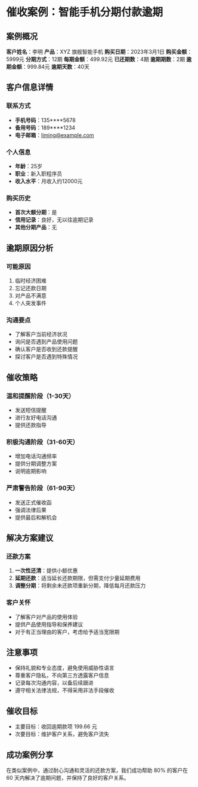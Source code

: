 # 催收案例：智能手机分期付款逾期

## 案例概况
**客户姓名**：李明
**产品**：XYZ 旗舰智能手机
**购买日期**：2023年3月1日
**购买金额**：5999元
**分期方式**：12期
**每期金额**：499.92元
**已还期数**：4期
**逾期期数**：2期
**逾期金额**：999.84元
**逾期天数**：40天

## 客户信息详情

### 联系方式
- **手机号码**：135****5678
- **备用号码**：189****1234
- **电子邮箱**：liming@example.com

### 个人信息
- **年龄**：25岁
- **职业**：新入职程序员
- **收入水平**：月收入约12000元

### 购买历史
- **首次大额分期**：是
- **信用记录**：良好，无以往逾期记录
- **其他分期产品**：无

## 逾期原因分析

### 可能原因
1. 临时经济困难
2. 忘记还款日期
3. 对产品不满意
4. 个人突发事件

### 沟通要点
- 了解客户当前经济状况
- 询问是否遇到产品使用问题
- 确认客户是否收到还款提醒
- 探讨客户是否遇到特殊情况

## 催收策略

### 温和提醒阶段（1-30天）
- 发送短信提醒
- 进行友好电话沟通
- 提供还款指导

### 积极沟通阶段（31-60天）
- 增加电话沟通频率
- 提供分期调整方案
- 说明逾期影响

### 严肃警告阶段（61-90天）
- 发送正式催收函
- 强调法律后果
- 提供最后和解机会

## 解决方案建议

### 还款方案
1. **一次性还清**：提供小额优惠
2. **延期还款**：适当延长还款期限，但需支付少量延期费用
3. **调整分期**：将剩余未还款项重新分期，降低每月还款压力

### 客户关怀
- 了解客户对产品的使用体验
- 提供产品使用指导和保养建议
- 对于有正当理由的客户，考虑给予适当宽限期

## 注意事项
- 保持礼貌和专业态度，避免使用威胁性语言
- 尊重客户隐私，不向第三方透露客户信息
- 记录每次沟通内容，以备后续跟进
- 遵守相关法律法规，不得采用非法手段催收

## 催收目标
- 主要目标：收回逾期款项 199.66 元
- 次要目标：维护客户关系，避免客户流失

## 成功案例分享
在类似案例中，通过耐心沟通和灵活的还款方案，我们成功帮助 80% 的客户在 60 天内解决了逾期问题，并保持了良好的客户关系。

